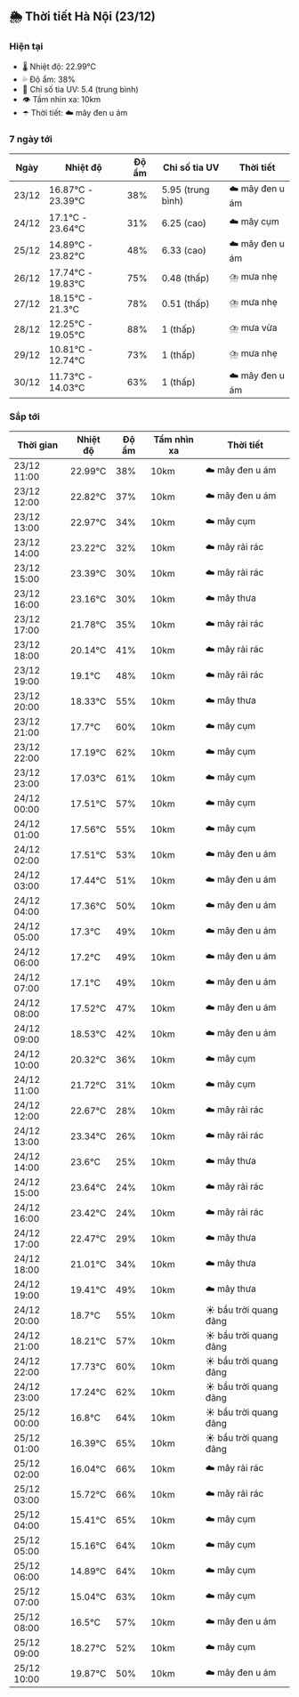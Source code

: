 ## 🌦️ Thời tiết Hà Nội (23/12)

### Hiện tại

- 🌡️ Nhiệt độ: 22.99℃
- 💦 Độ ẩm: 38%
- 🌟 Chỉ số tia UV: 5.4 (trung bình)
- 👁️ Tầm nhìn xa: 10km
- ☂️ Thời tiết: ☁️ mây đen u ám

### 7 ngày tới

| Ngày | Nhiệt độ | Độ ẩm | Chỉ số tia UV | Thời tiết |
| --- | --- | --- | --- | --- |
| 23/12 | 16.87℃ - 23.39℃ | 38% | 5.95 (trung bình) | ☁️ mây đen u ám |
| 24/12 | 17.1℃ - 23.64℃ | 31% | 6.25 (cao) | ☁️ mây cụm |
| 25/12 | 14.89℃ - 23.82℃ | 48% | 6.33 (cao) | ☁️ mây đen u ám |
| 26/12 | 17.74℃ - 19.83℃ | 75% | 0.48 (thấp) | ⛈️ mưa nhẹ |
| 27/12 | 18.15℃ - 21.3℃ | 78% | 0.51 (thấp) | ⛈️ mưa nhẹ |
| 28/12 | 12.25℃ - 19.05℃ | 88% | 1 (thấp) | ⛈️ mưa vừa |
| 29/12 | 10.81℃ - 12.74℃ | 73% | 1 (thấp) | ⛈️ mưa nhẹ |
| 30/12 | 11.73℃ - 14.03℃ | 63% | 1 (thấp) | ☁️ mây đen u ám |

### Sắp tới

| Thời gian | Nhiệt độ | Độ ẩm | Tầm nhìn xa | Thời tiết |
| --- | --- | --- | --- | --- |
| 23/12 11:00 | 22.99℃ | 38% | 10km | ☁️ mây đen u ám |
| 23/12 12:00 | 22.82℃ | 37% | 10km | ☁️ mây đen u ám |
| 23/12 13:00 | 22.97℃ | 34% | 10km | ☁️ mây cụm |
| 23/12 14:00 | 23.22℃ | 32% | 10km | ☁️ mây rải rác |
| 23/12 15:00 | 23.39℃ | 30% | 10km | ☁️ mây rải rác |
| 23/12 16:00 | 23.16℃ | 30% | 10km | ☁️ mây thưa |
| 23/12 17:00 | 21.78℃ | 35% | 10km | ☁️ mây rải rác |
| 23/12 18:00 | 20.14℃ | 41% | 10km | ☁️ mây rải rác |
| 23/12 19:00 | 19.1℃ | 48% | 10km | ☁️ mây rải rác |
| 23/12 20:00 | 18.33℃ | 55% | 10km | ☁️ mây thưa |
| 23/12 21:00 | 17.7℃ | 60% | 10km | ☁️ mây cụm |
| 23/12 22:00 | 17.19℃ | 62% | 10km | ☁️ mây cụm |
| 23/12 23:00 | 17.03℃ | 61% | 10km | ☁️ mây cụm |
| 24/12 00:00 | 17.51℃ | 57% | 10km | ☁️ mây cụm |
| 24/12 01:00 | 17.56℃ | 55% | 10km | ☁️ mây cụm |
| 24/12 02:00 | 17.51℃ | 53% | 10km | ☁️ mây đen u ám |
| 24/12 03:00 | 17.44℃ | 51% | 10km | ☁️ mây đen u ám |
| 24/12 04:00 | 17.36℃ | 50% | 10km | ☁️ mây đen u ám |
| 24/12 05:00 | 17.3℃ | 49% | 10km | ☁️ mây đen u ám |
| 24/12 06:00 | 17.2℃ | 49% | 10km | ☁️ mây đen u ám |
| 24/12 07:00 | 17.1℃ | 49% | 10km | ☁️ mây đen u ám |
| 24/12 08:00 | 17.52℃ | 47% | 10km | ☁️ mây đen u ám |
| 24/12 09:00 | 18.53℃ | 42% | 10km | ☁️ mây đen u ám |
| 24/12 10:00 | 20.32℃ | 36% | 10km | ☁️ mây cụm |
| 24/12 11:00 | 21.72℃ | 31% | 10km | ☁️ mây cụm |
| 24/12 12:00 | 22.67℃ | 28% | 10km | ☁️ mây rải rác |
| 24/12 13:00 | 23.34℃ | 26% | 10km | ☁️ mây rải rác |
| 24/12 14:00 | 23.6℃ | 25% | 10km | ☁️ mây thưa |
| 24/12 15:00 | 23.64℃ | 24% | 10km | ☁️ mây rải rác |
| 24/12 16:00 | 23.42℃ | 24% | 10km | ☁️ mây rải rác |
| 24/12 17:00 | 22.47℃ | 29% | 10km | ☁️ mây thưa |
| 24/12 18:00 | 21.01℃ | 34% | 10km | ☁️ mây thưa |
| 24/12 19:00 | 19.41℃ | 49% | 10km | ☁️ mây thưa |
| 24/12 20:00 | 18.7℃ | 55% | 10km | ☀️ bầu trời quang đãng |
| 24/12 21:00 | 18.21℃ | 57% | 10km | ☀️ bầu trời quang đãng |
| 24/12 22:00 | 17.73℃ | 60% | 10km | ☀️ bầu trời quang đãng |
| 24/12 23:00 | 17.24℃ | 62% | 10km | ☀️ bầu trời quang đãng |
| 25/12 00:00 | 16.8℃ | 64% | 10km | ☀️ bầu trời quang đãng |
| 25/12 01:00 | 16.39℃ | 65% | 10km | ☀️ bầu trời quang đãng |
| 25/12 02:00 | 16.04℃ | 66% | 10km | ☁️ mây rải rác |
| 25/12 03:00 | 15.72℃ | 66% | 10km | ☁️ mây rải rác |
| 25/12 04:00 | 15.41℃ | 65% | 10km | ☁️ mây cụm |
| 25/12 05:00 | 15.16℃ | 64% | 10km | ☁️ mây cụm |
| 25/12 06:00 | 14.89℃ | 64% | 10km | ☁️ mây cụm |
| 25/12 07:00 | 15.04℃ | 63% | 10km | ☁️ mây cụm |
| 25/12 08:00 | 16.5℃ | 57% | 10km | ☁️ mây đen u ám |
| 25/12 09:00 | 18.27℃ | 52% | 10km | ☁️ mây cụm |
| 25/12 10:00 | 19.87℃ | 50% | 10km | ☁️ mây đen u ám |
